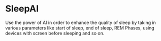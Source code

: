 # SleepAI
Use the power of AI in order to enhance the quality of sleep by taking in various parameters like start of sleep, end of sleep, REM Phases, using devices with screen before sleeping and so on.
